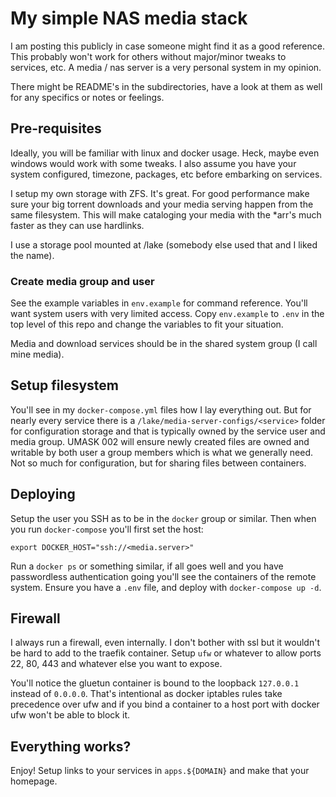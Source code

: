 # My simple NAS media stack

I am posting this publicly in case someone might find it as a good reference. This
probably won't work for others without major/minor tweaks to services, etc. A
media / nas server is a very personal system in my opinion.

There might be README's in the subdirectories, have a look at them as well
for any specifics or notes or feelings. 

## Pre-requisites

Ideally, you will be familiar with linux and docker usage. Heck, maybe even windows would
work with some tweaks. I also assume you have your system configured, timezone, packages,
etc before embarking on services.

I setup my own storage with ZFS. It's great. For good performance make sure your big
torrent downloads and your media serving happen from the same filesystem. This will
make cataloging your media with the *arr's much faster as they can use hardlinks.

I use a storage pool mounted at /lake (somebody else used that and I liked the name).

### Create media group and user

See the example variables in `env.example` for command reference. You'll want system users
with very limited access. Copy `env.example` to `.env` in the top level of this repo and
change the variables to fit your situation.

Media and download services should be in the shared system group (I call mine media).

## Setup filesystem

You'll see in my `docker-compose.yml` files how I lay everything out. But for nearly
every service there is a `/lake/media-server-configs/<service>` folder for configuration
storage and that is typically owned by the service user and media group. UMASK 002
will ensure newly created files are owned and writable by both user a group members
which is what we generally need. Not so much for configuration, but for sharing
files between containers.

## Deploying

Setup the user you SSH as to be in the `docker` group or similar.
Then when you run `docker-compose` you'll first set the host:

```
export DOCKER_HOST="ssh://<media.server>"
```

Run a `docker ps` or something similar, if all goes well and you have passwordless
authentication going you'll see the containers of the remote system. Ensure you have
a `.env` file, and deploy with `docker-compose up -d`.

## Firewall

I always run a firewall, even internally. I don't bother with ssl but it wouldn't be hard
to add to the traefik container. Setup `ufw` or whatever to allow ports 22, 80, 443 and
whatever else you want to expose.

You'll notice the gluetun container is bound to the loopback `127.0.0.1` instead of
`0.0.0.0`. That's intentional as docker iptables rules take precedence over ufw and
if you bind a container to a host port with docker ufw won't be able to block it.

## Everything works?

Enjoy! Setup links to your services in `apps.${DOMAIN}` and make that
your homepage.